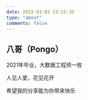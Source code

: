 ```yaml
---
date: 2022-03-03 23:15:35
type: "about"
comments: false
---
```


## 八哥（Pongo）

2021年毕业，大数据工程师一枚

人见人爱，花见花开

希望我的分享能为你带来快乐

